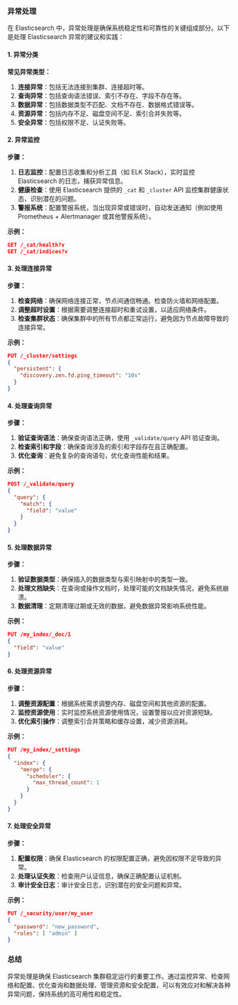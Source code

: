 ### 异常处理

在 Elasticsearch 中，异常处理是确保系统稳定性和可靠性的关键组成部分。以下是处理 Elasticsearch 异常的建议和实践：

#### **1. 异常分类**

**常见异常类型：**
1. **连接异常**：包括无法连接到集群、连接超时等。
2. **查询异常**：包括查询语法错误、索引不存在、字段不存在等。
3. **数据异常**：包括数据类型不匹配、文档不存在、数据格式错误等。
4. **资源异常**：包括内存不足、磁盘空间不足、索引合并失败等。
5. **安全异常**：包括权限不足、认证失败等。

#### **2. 异常监控**

**步骤：**
1. **日志监控**：配置日志收集和分析工具（如 ELK Stack），实时监控 Elasticsearch 的日志，捕获异常信息。
2. **健康检查**：使用 Elasticsearch 提供的 `_cat` 和 `_cluster` API 监控集群健康状态，识别潜在的问题。
3. **警报系统**：配置警报系统，当出现异常或错误时，自动发送通知（例如使用 Prometheus + Alertmanager 或其他警报系统）。

**示例：**
```json
GET /_cat/health?v
GET /_cat/indices?v
```

#### **3. 处理连接异常**

**步骤：**
1. **检查网络**：确保网络连接正常，节点间通信畅通。检查防火墙和网络配置。
2. **调整超时设置**：根据需要调整连接超时和重试设置，以适应网络条件。
3. **检查集群状态**：确保集群中的所有节点都正常运行，避免因为节点故障导致的连接异常。

**示例：**
```json
PUT /_cluster/settings
{
  "persistent": {
    "discovery.zen.fd.ping_timeout": "10s"
  }
}
```

#### **4. 处理查询异常**

**步骤：**
1. **验证查询语法**：确保查询语法正确，使用 `_validate/query` API 验证查询。
2. **检查索引和字段**：确保查询涉及的索引和字段存在且正确配置。
3. **优化查询**：避免复杂的查询语句，优化查询性能和结果。

**示例：**
```json
POST /_validate/query
{
  "query": {
    "match": {
      "field": "value"
    }
  }
}
```

#### **5. 处理数据异常**

**步骤：**
1. **验证数据类型**：确保插入的数据类型与索引映射中的类型一致。
2. **处理文档缺失**：在查询或操作文档时，处理可能的文档缺失情况，避免系统崩溃。
3. **数据清理**：定期清理过期或无效的数据，避免数据异常影响系统性能。

**示例：**
```json
PUT /my_index/_doc/1
{
  "field": "value"
}
```

#### **6. 处理资源异常**

**步骤：**
1. **调整资源配置**：根据系统需求调整内存、磁盘空间和其他资源的配置。
2. **监控资源使用**：实时监控系统资源使用情况，设置警报以应对资源短缺。
3. **优化索引操作**：调整索引合并策略和缓存设置，减少资源消耗。

**示例：**
```json
PUT /my_index/_settings
{
  "index": {
    "merge": {
      "scheduler": {
        "max_thread_count": 1
      }
    }
  }
}
```

#### **7. 处理安全异常**

**步骤：**
1. **配置权限**：确保 Elasticsearch 的权限配置正确，避免因权限不足导致的异常。
2. **处理认证失败**：检查用户认证信息，确保正确配置认证机制。
3. **审计安全日志**：审计安全日志，识别潜在的安全问题和异常。

**示例：**
```json
PUT /_security/user/my_user
{
  "password": "new_password",
  "roles": [ "admin" ]
}
```

### 总结

异常处理是确保 Elasticsearch 集群稳定运行的重要工作。通过监控异常、检查网络和配置、优化查询和数据处理、管理资源和安全配置，可以有效应对和解决各种异常问题，保持系统的高可用性和稳定性。